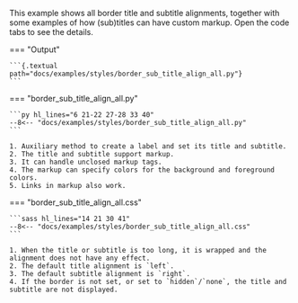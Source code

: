 This example shows all border title and subtitle alignments, together with some examples of how (sub)titles can have custom markup.
Open the code tabs to see the details.

=== "Output"

    ```{.textual path="docs/examples/styles/border_sub_title_align_all.py"}
    ```

=== "border_sub_title_align_all.py"

    ```py hl_lines="6 21-22 27-28 33 40"
    --8<-- "docs/examples/styles/border_sub_title_align_all.py"
    ```

    1. Auxiliary method to create a label and set its title and subtitle.
    2. The title and subtitle support markup.
    3. It can handle unclosed markup tags.
    4. The markup can specify colors for the background and foreground colors.
    5. Links in markup also work.

=== "border_sub_title_align_all.css"

    ```sass hl_lines="14 21 30 41"
    --8<-- "docs/examples/styles/border_sub_title_align_all.css"
    ```

    1. When the title or subtitle is too long, it is wrapped and the alignment does not have any effect.
    2. The default title alignment is `left`.
    3. The default subtitle alignment is `right`.
    4. If the border is not set, or set to `hidden`/`none`, the title and subtitle are not displayed.
